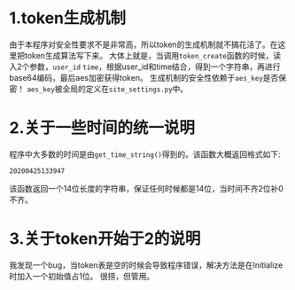# 1.token生成机制
由于本程序对安全性要求不是非常高，所以token的生成机制就不搞花活了。在这里把token生成算法写下来。
大体上就是，当调用`token_create`函数的时候，读入2个参数，`user_id` `time`，根据user_id和time结合，得到一个字符串，再进行base64编码，最后aes加密获得token。
生成机制的安全性依赖于`aes_key`是否保密！
`aes_key`被全局的定义在`site_settings.py`中。

# 2.关于一些时间的统一说明
程序中大多数的时间是由`get_time_string()`得到的。该函数大概返回格式如下:
```
20200425133947
```
该函数返回一个14位长度的字符串，保证任何时候都是14位，当时间不齐2位补0不齐。

# 3.关于token开始于2的说明
我发现一个bug，当token表是空的时候会导致程序错误，解决方法是在Initialize时加入一个初始值占1位。
很捞，但管用。